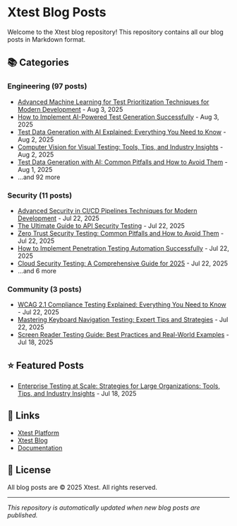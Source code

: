 # Xtest Blog Posts

Welcome to the Xtest blog repository! This repository contains all our blog posts in Markdown format.

## 📚 Categories

### Engineering (97 posts)

- [Advanced Machine Learning for Test Prioritization Techniques for Modern Development](posts/2025/2025-08-03-advanced-machine-learning-for-test-prioritization-techniques-for-modern-development.md) - Aug 3, 2025
- [How to Implement AI-Powered Test Generation Successfully](posts/2025/2025-08-03-how-to-implement-ai-powered-test-generation-successfully.md) - Aug 3, 2025
- [Test Data Generation with AI Explained: Everything You Need to Know](posts/2025/2025-08-02-test-data-generation-with-ai-explained-everything-you-need-to-know.md) - Aug 2, 2025
- [Computer Vision for Visual Testing: Tools, Tips, and Industry Insights](posts/2025/2025-08-02-computer-vision-for-visual-testing-tools-tips-and-industry-insights.md) - Aug 2, 2025
- [Test Data Generation with AI: Common Pitfalls and How to Avoid Them](posts/2025/2025-08-01-test-data-generation-with-ai-common-pitfalls-and-how-to-avoid-them.md) - Aug 1, 2025
- ...and 92 more

### Security (11 posts)

- [Advanced Security in CI/CD Pipelines Techniques for Modern Development](posts/2025/2025-07-22-advanced-security-in-cicd-pipelines-techniques-for-modern-development.md) - Jul 22, 2025
- [The Ultimate Guide to API Security Testing](posts/2025/2025-07-22-the-ultimate-guide-to-api-security-testing.md) - Jul 22, 2025
- [Zero Trust Security Testing: Common Pitfalls and How to Avoid Them](posts/2025/2025-07-22-zero-trust-security-testing-common-pitfalls-and-how-to-avoid-them.md) - Jul 22, 2025
- [How to Implement Penetration Testing Automation Successfully](posts/2025/2025-07-22-how-to-implement-penetration-testing-automation-successfully.md) - Jul 22, 2025
- [Cloud Security Testing: A Comprehensive Guide for 2025](posts/2025/2025-07-22-cloud-security-testing-a-comprehensive-guide-for-2025.md) - Jul 22, 2025
- ...and 6 more

### Community (3 posts)

- [WCAG 2.1 Compliance Testing Explained: Everything You Need to Know](posts/2025/2025-07-22-wcag-21-compliance-testing-explained-everything-you-need-to-know.md) - Jul 22, 2025
- [Mastering Keyboard Navigation Testing: Expert Tips and Strategies](posts/2025/2025-07-22-mastering-keyboard-navigation-testing-expert-tips-and-strategies.md) - Jul 22, 2025
- [Screen Reader Testing Guide: Best Practices and Real-World Examples](posts/2025/2025-07-18-screen-reader-testing-guide-best-practices-and-real-world-examples.md) - Jul 18, 2025

## ⭐ Featured Posts

- [Enterprise Testing at Scale: Strategies for Large Organizations: Tools, Tips, and Industry Insights](posts/2025/2025-07-18-enterprise-testing-at-scale-strategies-for-large-organizations-tools-tips-and-industry-insights.md) - Jul 18, 2025

## 🔗 Links

- [Xtest Platform](https://xtest.io)
- [Xtest Blog](https://xtest.io/blog)
- [Documentation](https://xtest.io/docs)

## 📝 License

All blog posts are © 2025 Xtest. All rights reserved.

---

*This repository is automatically updated when new blog posts are published.*
